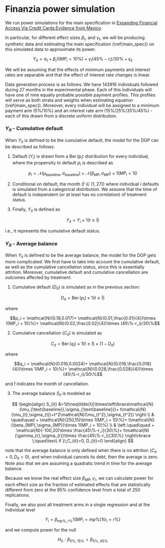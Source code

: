 # Finanzia power simulation 

We run power simulations for the main specification in [Expanding Financial Access Via Credit Cards:Evidence from Mexico](www.diegojimenezh.com/assets/pdf/creditcards_main.pdf)



In particular, for different effect sizes $\beta_t$, and $\gamma_t$, we will be producing synthetic data and estimating the main specification (\ref{main_spec}) on this simulated data to approximate its power.

$$
Y_{it} = \alpha_{t} + \beta_t 1(MP_i = 10\%) + \gamma_t(45\%-r_i)/30\% + \epsilon_{it}
$$
	
We will be assuming that the effects of minimum payments and interest rates are separable and that the effect of interest rate changes is linear.




Data generation process is as follows:	We have 143916 individuals followed during 27 months in the experimental phase. Each of this individuals will have one of nine equally probable possible payment profiles. This profiles will serve as both strata and weights when estimating equation (\ref{main_spec}). Moreover, every individual will be assigned to a minimum payment arm (5\%/10\%) and an interest rate arm (15\%/25\%/35\%/45\%) - each of this drawn from a discrete uniform distribution.


### $Y_{it}$ - Cumulative default


When $Y_{it}$ is defined to be the cumulative default, the model for the DGP can be described as follows:


1. Default ($Y_i$) is drawn from a $\operatorname{Ber}(p_i)$ distribution for every individual, where the propensity to default $p_i$ is described as

$$p_i = \mathcal{N}(\mu_{\text{baseline}},\sigma_{\text{baseline}})+ \mathcal{N}(\beta_{MP},\sigma_{MP})\times 1(MP_i = 10%)+ \mathcal{N}(\gamma_{r},\sigma_{r})\times (45%-r_i)/30%$$

    
2. Conditional on default, the month ($\bar{t}\in[1,27]$) where individual $i$ defaults is simulated from a categorical distribution. We assume that the time of default is independent (or at least has no correlation) of treatment status.

    
3. Finally, $Y_{it}$ is defined as

$$Y_{it} = Y_i\times 1(t\geq\bar{t})$$

i.e., it represents the cumulative default status.


### $Y_{it}$ - Average balance


When $Y_{it}$ is defined to be the average balance, the model for the DGP gets more complicated. We first have to take into account the cumulative default, as well as the cumulative cancellation status, since this is essentially attrition. Moreover, cumulative default and cumulative cancellation are outcomes affected by treatment.


1. Cumulative default ($D_{it}$) is simulated as in the previous section:

$$D_{it} = \operatorname{Ber}(p_i)\times 1(t\geq\bar{t})$$

where 

$$p_i = \mathcal{N}(0.18,0.017)+ \mathcal{N}(0.01,\frac{0.01}{4})\times 1(MP_i = 10\%)+ \mathcal{N}(0.02,\frac{0.02}{4})\times (45\%-r_i)/30\%$$

    
2. Cumulative cancellation ($C_{it}$) is simulated as

$$C_{it} = \operatorname{Ber}(q_i)\times 1(t\geq\tilde{t})\times(1-D_{it})$$

where 

$$q_i = \mathcal{N}(0.016,0.0024)+ \mathcal{N}(0.018,\frac{0.018}{4})\times 1(MP_i = 10\%)+ \mathcal{N}(0.028,\frac{0.028}{4})\times (45\%-r_i)/30\%$$

and $\tilde{t}$ indicates the month of cancellation.
    
3. The average balance $S_{it}$ is modeled as

$$
\begin{align}
    S_{it} &=1(t\neq\tilde{t})\times\left\lbrace\mathcal{N}(\mu_{\text{baseline}},\sigma_{\text{baseline}})+ t\mathcal{N}(\mu_{t},\sigma_{t})+t^2\mathcal{N}(\mu_{t^2},\sigma_{t^2}) \right.\\
    & \quad\quad + \mathcal{N}(250,15)\times 1(MP_i = 10\%)+ t\mathcal{N}(\beta_{MP},\sigma_{MP})\times 1(MP_i = 10\%) \\
   & \left.\quad\quad + \mathcal{N}(-100,20)\times \frac{45\%-r_i}{30\%}+ t\mathcal{N}(\gamma_{r},\sigma_{r})\times \frac{45\%-r_i}{30\%} \right\rbrace \;\quad\text{ if }\;C_{it}=0, D_{it}=0
\end{align}
$$
    
note that the average balance is only defined when there is no attrition ($C_{it}=0, D_{it}=0$), and when individual cancels its debt, then the average is zero. Note also that we are assuming a quadratic trend in time for the average balance.




Because we know the real effect size $\beta_{MP},\gamma_{r}$, we can calculate power for each effect size as the fraction of estimated effects that are statistically different from zero at the 95\% confidence level from a total of 250 replications.


    
Finally, we also pool all treatment arms in a single regression and at the individual level

$$Y_{i} = \beta_{mp\%,r\%} 1(MP_i = mp\%)1(r_i = r\%)$$

and we compute power for the null

$$H_0 : \beta_{5\%,15\%} =  \beta_{5\%,45\%}$$


